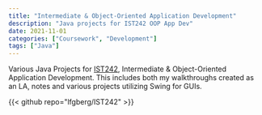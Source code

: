```yaml
---
title: "Intermediate & Object-Oriented Application Development"
description: "Java projects for IST242 OOP App Dev"
date: 2021-11-01
categories: ["Coursework", "Development"]
tags: ["Java"]
---
```

Various Java Projects for [IST242](https://bulletins.psu.edu/search/?scontext=courses&search=ist+242), Intermediate & Object-Oriented Application Development. This includes both my walkthroughs created as an LA, notes and various projects utilizing Swing for GUIs.

{{< github repo="lfgberg/IST242" >}}